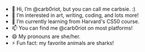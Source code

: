 - 👋 Hi, I’m @carb0riot, but you can call me carbsie. :)
- 👀 I’m interested in art, writing, coding, and lots more!
- 🌱 I’m currently learning from Harvard's CS50 course.
- 📫 You can find me @carb0riot on most platforms!
- 😄 My pronouns are she/her.
- ⚡ Fun fact: my favorite animals are sharks!
